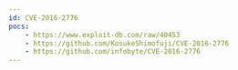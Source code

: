 ```yaml
---
id: CVE-2016-2776
pocs: 
    - https://www.exploit-db.com/raw/40453
    - https://github.com/KosukeShimofuji/CVE-2016-2776
    - https://github.com/infobyte/CVE-2016-2776
---
```

